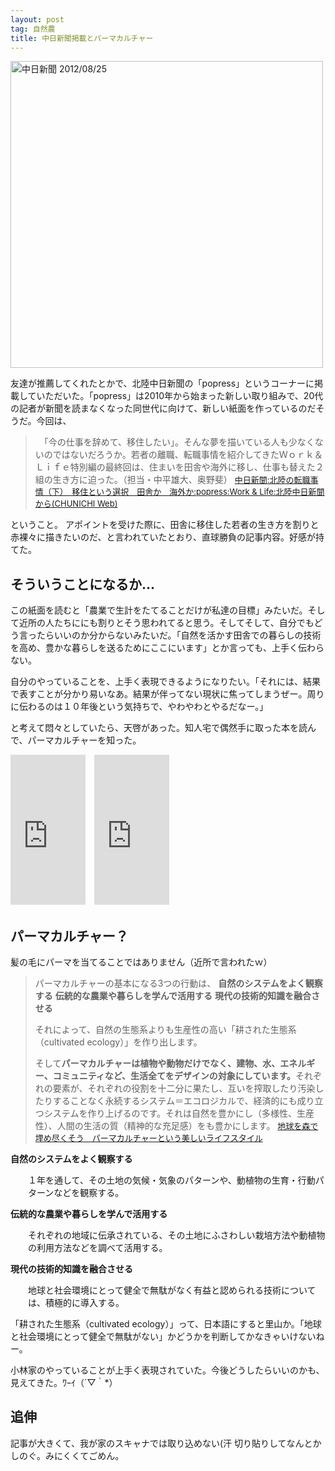 ```yaml
---
layout: post
tag: 自然農
title: 中日新聞掲載とパーマカルチャー
---
```



<a target="_blank" href="https://kobapan.com/f/7879506016_bbce25b696_h.jpg" title=""><img src="https://kobapan.com/f/7879506016_dd29d9398a.jpg" width="500" height="491" alt="中日新聞 2012/08/25"></a>


友達が推薦してくれたとかで、北陸中日新聞の「popress」というコーナーに掲載していただいた。「popress」は2010年から始まった新しい取り組みで、20代の記者が新聞を読まなくなった同世代に向けて、新しい紙面を作っているのだそうだ。今回は、

> 　「今の仕事を辞めて、移住したい」。そんな夢を描いている人も少なくないのではないだろうか。若者の離職、転職事情を紹介してきたＷｏｒｋ＆Ｌｉｆｅ特別編の最終回は、住まいを田舎や海外に移し、仕事も替えた２組の生き方に迫った。（担当・中平雄大、奥野斐）
> <span class="deco" style="font-size:small;"><a href="http://www.chunichi.co.jp/hokuriku/article/popress/work/CK2012082502000172.html" target="_blank">中日新聞:北陸の転職事情（下）　移住という選択　田舎か　海外か:popress:Work &amp; Life:北陸中日新聞から(CHUNICHI Web)</a></span>

ということ。
アポイントを受けた際に、田舎に移住した若者の生き方を割りと赤裸々に描きたいのだ、と言われていたとおり、直球勝負の記事内容。好感が持てた。


## そういうことになるか...

この紙面を読むと「農業で生計をたてることだけが私達の目標」みたいだ。そして近所の人たちににも割りとそう思われてると思う。そしてそして、自分でもどう言ったらいいのか分からないみたいだ。「自然を活かす田舎での暮らしの技術を高め、豊かな暮らしを送るためにここにいます」とか言っても、上手く伝わらない。

自分のやっていることを、上手く表現できるようになりたい。「それには、結果で表すことが分かり易いなあ。結果が伴ってない現状に焦ってしまうぜー。周りに伝わるのは１０年後という気持ちで、やわやわとやるだなー。」

と考えて悶々としていたら、天啓があった。知人宅で偶然手に取った本を読んで、パーマカルチャーを知った。


<iframe src="http://rcm-jp.amazon.co.jp/e/cm?lt1=_blank&bc1=FFFFFF&IS2=1&bg1=FFFFFF&fc1=000000&lc1=EF7EE3&t=kobapan-22&o=9&p=8&l=as4&m=amazon&f=ifr&ref=ss_til&asins=4916110382" style="width:120px;height:240px;" scrolling="no" marginwidth="0" marginheight="0" frameborder="0"></iframe>　<iframe src="http://rcm-jp.amazon.co.jp/e/cm?lt1=_blank&bc1=FFFFFF&IS2=1&bg1=FFFFFF&fc1=000000&lc1=EF7EE3&t=kobapan-22&o=9&p=8&l=as4&m=amazon&f=ifr&ref=ss_til&asins=4259562975" style="width:120px;height:240px;" scrolling="no" marginwidth="0" marginheight="0" frameborder="0"></iframe>


## パーマカルチャー？

髪の毛にパーマを当てることではありません（近所で言われたｗ）

> パーマカルチャーの基本になる3つの行動は、
> <span class="deco" style="font-weight:bold;">自然のシステムをよく観察する</span>
> <span class="deco" style="font-weight:bold;">伝統的な農業や暮らしを学んで活用する</span>
> <span class="deco" style="font-weight:bold;">現代の技術的知識を融合させる</span>
> 
> それによって、自然の生態系よりも生産性の高い「耕された生態系（cultivated ecology）」を作り出します。
> 
> そして<span class="deco" style="font-weight:bold;">パーマカルチャーは植物や動物だけでなく、建物、水、エネルギー、コミュニティなど、生活全てをデザインの対象にしています。</span>それぞれの要素が、それぞれの役割を十二分に果たし、互いを搾取したり汚染したりすることなく永続するシステム＝エコロジカルで、経済的にも成り立つシステムを作り上げるのです。それは自然を豊かにし（多様性、生産性）、人間の生活の質（精神的な充足感）をも豊かにします。
> <span class="deco" style="font-size:small;"><a href="http://www.thinktheearth.net/jp/thinkdaily/report/2002/03/rpt-05.html#page-1" target="_blank">地球を森で埋め尽くそう　パーマカルチャーという美しいライフスタイル</a></span>


<span class="deco" style="font-weight:bold;">自然のシステムをよく観察する</span>
<p style="padding-left:2em;">１年を通して、その土地の気候・気象のパターンや、動植物の生育・行動パターンなどを観察する。</p>
<span class="deco" style="font-weight:bold;">伝統的な農業や暮らしを学んで活用する</span>
<p style="padding-left:2em;">それぞれの地域に伝承されている、その土地にふさわしい栽培方法や動植物の利用方法などを調べて活用する。</p>
<span class="deco" style="font-weight:bold;">現代の技術的知識を融合させる</span>
<p style="padding-left:2em;">地球と社会環境にとって健全で無駄がなく有益と認められる技術については、積極的に導入する。</p>


「耕された生態系（cultivated ecology）」って、日本語にすると里山か。「地球と社会環境にとって健全で無駄がない」かどうかを判断してかなきゃいけないねー。


小林家のやっていることが上手く表現されていた。今後どうしたらいいのかも、見えてきた。ﾜｰｲ（´▽｀*）


## 追伸

記事が大きくて、我が家のスキャナでは取り込めない(汗
切り貼りしてなんとかしのぐ。みにくくてごめん。


　
